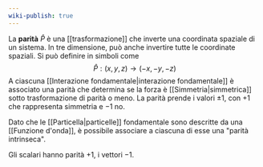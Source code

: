 ```yaml
---
wiki-publish: true
---
```

La **parità** $\hat{P}$ è una [[trasformazione]] che inverte una coordinata spaziale di un sistema. In tre dimensione, può anche invertire tutte le coordinate spaziali. Si può definire in simboli come
$$\hat{P}:(x,y,z) \rightarrow (-x,-y,-z)$$
A ciascuna [[Interazione fondamentale|interazione fondamentale]] è associato una parità che determina se la forza è [[Simmetria|simmetrica]] sotto trasformazione di parità o meno. La parità prende i valori $\pm1$, con $+1$ che rappresenta simmetria e $-1$ no.

Dato che le [[Particella|particelle]] fondamentale sono descritte da una [[Funzione d'onda]], è possibile associare a ciascuna di esse una "parità intrinseca".

Gli scalari hanno parità $+1$, i vettori $-1$.